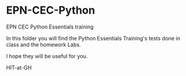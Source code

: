 # EPN-CEC-Python
EPN CEC Python Essentials training

In this folder you will find the Python Essentials Training's tests done in class and the homework Labs.

I hope they will be useful for you.

HIT-at-GH
